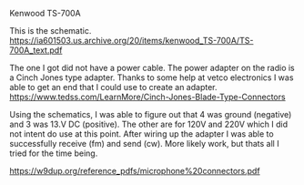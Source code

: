 Kenwood TS-700A

This is the schematic.
https://ia601503.us.archive.org/20/items/kenwood_TS-700A/TS-700A_text.pdf

The one I got did not have a power cable.
The power adapter on the radio is a Cinch Jones type adapter.  Thanks to some help at vetco electronics I was able to get an end that I could use to create an adapter.
https://www.tedss.com/LearnMore/Cinch-Jones-Blade-Type-Connectors

Using the schematics, I was able to figure out that 4 was ground (negative) and 3 was 13.V DC (positive).  The other are for 120V and 220V which I did not intent do use at this point.
After wiring up the adapter I was able to successfully receive (fm) and send (cw).  More likely work, but thats all I tried for the time being.

https://w9dup.org/reference_pdfs/microphone%20connectors.pdf
